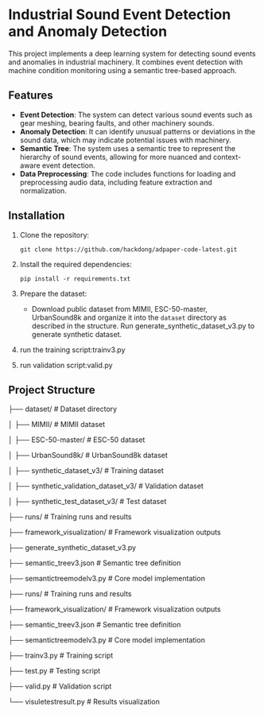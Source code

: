# Industrial Sound Event Detection and Anomaly Detection

This project implements a deep learning system for detecting sound events and anomalies in industrial machinery. It combines event detection with machine condition monitoring using a semantic tree-based approach.


## Features

- **Event Detection**: The system can detect various sound events such as gear meshing, bearing faults, and other machinery sounds.
- **Anomaly Detection**: It can identify unusual patterns or deviations in the sound data, which may indicate potential issues with machinery.
- **Semantic Tree**: The system uses a semantic tree to represent the hierarchy of sound events, allowing for more nuanced and context-aware event detection.
- **Data Preprocessing**: The code includes functions for loading and preprocessing audio data, including feature extraction and normalization.


## Installation

1. Clone the repository:
   ```
   git clone https://github.com/hackdong/adpaper-code-latest.git
   ```

2. Install the required dependencies:
   ```
   pip install -r requirements.txt
   ```

3. Prepare the dataset:
   - Download public dataset from MIMII, ESC-50-master, UrbanSound8k and organize it into the `dataset` directory as described in the structure. Run generate_synthetic_dataset_v3.py to generate synthetic dataset.

4. run the training script:trainv3.py

5. run validation script:valid.py

## Project Structure
├── dataset/ # Dataset directory

│ ├── MIMII/ # MIMII dataset

│ ├── ESC-50-master/ # ESC-50 dataset

│ ├── UrbanSound8k/ # UrbanSound8k dataset

│ ├── synthetic_dataset_v3/ # Training dataset

│ ├── synthetic_validation_dataset_v3/ # Validation dataset

│ ├── synthetic_test_dataset_v3/ # Test dataset

├── runs/ # Training runs and results

├── framework_visualization/ # Framework visualization outputs

├── generate_synthetic_dataset_v3.py

├── semantic_treev3.json # Semantic tree definition

├── semantictreemodelv3.py # Core model implementation

├── runs/ # Training runs and results

├── framework_visualization/ # Framework visualization outputs

├── semantic_treev3.json # Semantic tree definition

├── semantictreemodelv3.py # Core model implementation

├── trainv3.py # Training script

├── test.py # Testing script

├── valid.py # Validation script

└── visuletestresult.py # Results visualization


